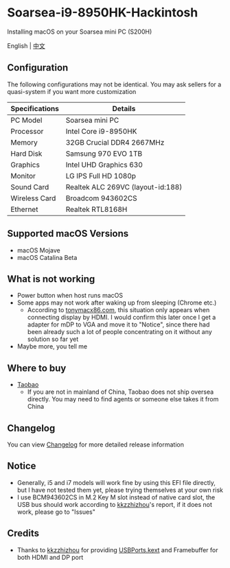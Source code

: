 # Soarsea-i9-8950HK-Hackintosh
Installing macOS on your Soarsea mini PC (S200H)

English | [中文](https://github.com/EngLearnsh/Soarsea-i9-8950HK-Hackintosh/blob/master/README_CN.md)

## Configuration

The following configurations may not be identical. You may ask sellers for a quasi-system if you want more customization

| Specifications | Details                           |
| -------------- | --------------------------------- |
| PC Model       | Soarsea mini PC                   |
| Processor      | Intel Core i9-8950HK              |
| Memory         | 32GB Crucial DDR4 2667MHz         |
| Hard Disk      | Samsung 970 EVO 1TB               |
| Graphics       | Intel UHD Graphics 630            |
| Monitor        | LG IPS Full HD 1080p              |
| Sound Card     | Realtek ALC 269VC (layout-id:188) |
| Wireless Card  | Broadcom 943602CS                 |
| Ethernet       | Realtek RTL8168H                  |

## Supported macOS Versions

- macOS Mojave
- macOS Catalina Beta

## What is not working

- Power button when host runs macOS
- Some apps may not work after waking up from sleeping (Chrome etc.)
  - According to [tonymacx86.com](https://www.tonymacx86.com/threads/eglobal-s200-nuc-intel-i7-8750h-mini-pc-compatible.276741/page-4), this situation only appears when connecting display by HDMI. I would confirm this later once I get a adapter for mDP to VGA and move it to "Notice", since there had been already such a lot of people concentrating on it without any solution so far yet
- Maybe more, you tell me

## Where to buy

- [Taobao](https://item.taobao.com/item.htm?spm=a230r.1.14.20.47f24c1aV8myCD&id=564185703343&ns=1&abbucket=14#detail)
  - If you are not in mainland of China, Taobao does not ship oversea directly. You may need to find agents or someone else takes it from China

## Changelog

You can view [Changelog](https://github.com/EngLearnsh/Soarsea-i9-8950HK-Hackintosh/blob/master/Changelog.md) for more detailed release information
  
## Notice

- Generally, i5 and i7 models will work fine by using this EFI file directly, but I have not tested them yet, please trying themselves at your own risk
- I use BCM943602CS in M.2 Key M slot instead of native card slot, the USB bus should work according to [kkzzhizhou](https://github.com/kkzzhizhou)'s report, if it does not work, please go to "Issues"

## Credits

- Thanks to [kkzzhizhou](https://github.com/kkzzhizhou) for providing [USBPorts.kext](https://github.com/kkzzhizhou/S200H_I7-8750H_Hackintosh/tree/master/EFI/CLOVER/kexts/Other/USBPorts.kext) and Framebuffer for both HDMI and DP port
